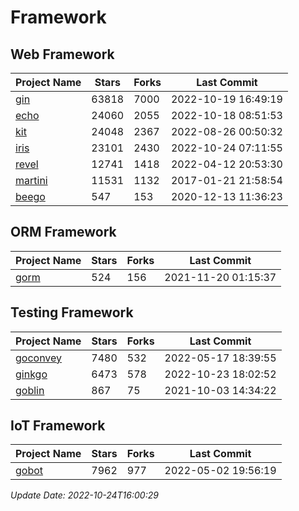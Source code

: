 # Framework

## Web Framework
| Project Name | Stars | Forks | Last Commit |
| ------------ | ----- | ----- | ----------- |
| [gin](https://github.com/gin-gonic/gin) | 63818 | 7000 | 2022-10-19 16:49:19 |
| [echo](https://github.com/labstack/echo) | 24060 | 2055 | 2022-10-18 08:51:53 |
| [kit](https://github.com/go-kit/kit) | 24048 | 2367 | 2022-08-26 00:50:32 |
| [iris](https://github.com/kataras/iris) | 23101 | 2430 | 2022-10-24 07:11:55 |
| [revel](https://github.com/revel/revel) | 12741 | 1418 | 2022-04-12 20:53:30 |
| [martini](https://github.com/go-martini/martini) | 11531 | 1132 | 2017-01-21 21:58:54 |
| [beego](https://github.com/astaxie/beego) | 547 | 153 | 2020-12-13 11:36:23 |

## ORM Framework
| Project Name | Stars | Forks | Last Commit |
| ------------ | ----- | ----- | ----------- |
| [gorm](https://github.com/jinzhu/gorm) | 524 | 156 | 2021-11-20 01:15:37 |

## Testing Framework
| Project Name | Stars | Forks | Last Commit |
| ------------ | ----- | ----- | ----------- |
| [goconvey](https://github.com/smartystreets/goconvey) | 7480 | 532 | 2022-05-17 18:39:55 |
| [ginkgo](https://github.com/onsi/ginkgo) | 6473 | 578 | 2022-10-23 18:02:52 |
| [goblin](https://github.com/franela/goblin) | 867 | 75 | 2021-10-03 14:34:22 |

## IoT Framework
| Project Name | Stars | Forks | Last Commit |
| ------------ | ----- | ----- | ----------- |
| [gobot](https://github.com/hybridgroup/gobot) | 7962 | 977 | 2022-05-02 19:56:19 |

*Update Date: 2022-10-24T16:00:29*
